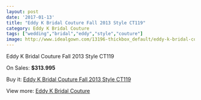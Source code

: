 ```yaml
---
layout: post
date: '2017-01-13'
title: "Eddy K Bridal Couture Fall 2013 Style CT119"
category: Eddy K Bridal Couture
tags: ["wedding","bridal","eddy","style","couture"]
image: http://www.idealgown.com/13196-thickbox_default/eddy-k-bridal-couture-fall-2013-style-ct119.jpg
---
```

Eddy K Bridal Couture Fall 2013 Style CT119

On Sales: **$313.995**
<a href="https://www.idealgown.com/en/eddy-k-bridal-couture/5309-eddy-k-bridal-couture-fall-2013-style-ct119.html"><amp-img layout="responsive" width="600" height="600" src="//www.idealgown.com/13196-thickbox_default/eddy-k-bridal-couture-fall-2013-style-ct119.jpg" alt="Eddy K Bridal Couture Fall 2013 Style CT119 0" /></a>
<a href="https://www.idealgown.com/en/eddy-k-bridal-couture/5309-eddy-k-bridal-couture-fall-2013-style-ct119.html"><amp-img layout="responsive" width="600" height="600" src="//www.idealgown.com/13198-thickbox_default/eddy-k-bridal-couture-fall-2013-style-ct119.jpg" alt="Eddy K Bridal Couture Fall 2013 Style CT119 1" /></a>
<a href="https://www.idealgown.com/en/eddy-k-bridal-couture/5309-eddy-k-bridal-couture-fall-2013-style-ct119.html"><amp-img layout="responsive" width="600" height="600" src="//www.idealgown.com/13197-thickbox_default/eddy-k-bridal-couture-fall-2013-style-ct119.jpg" alt="Eddy K Bridal Couture Fall 2013 Style CT119 2" /></a>

Buy it: [Eddy K Bridal Couture Fall 2013 Style CT119](https://www.idealgown.com/en/eddy-k-bridal-couture/5309-eddy-k-bridal-couture-fall-2013-style-ct119.html "Eddy K Bridal Couture Fall 2013 Style CT119")

View more: [Eddy K Bridal Couture](https://www.idealgown.com/en/74-eddy-k-bridal-couture "Eddy K Bridal Couture")